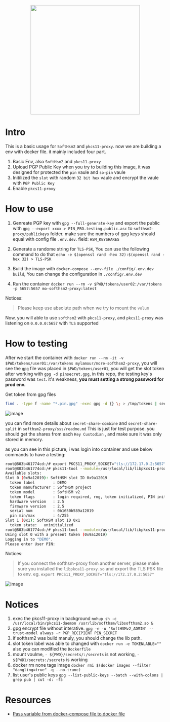 

<p align="center">
  <img src="https://user-images.githubusercontent.com/12653147/99629727-75269300-2a73-11eb-8dce-16550c9ee1ce.png"  width=345/>
</p>



# Intro

This is a basic usage for `SoftHsm2` and `pkcs11-proxy`. now we are building a env with docker file. it mainly included four part.
1. Basic Env, also `SoftHsm2` and `pkcs11-proxy` 
2. Upload PGP Public Key when you try to building this image, it was designed for protected the `pin` vaule and `so-pin` vaule
3. Initilized the `slot` with random `32 bit hex` vaule and encrypt the vaule with `PGP Public Key`
4. Enable `pkcs11-proxy`


# How to use

1. Genreate PGP key with `gpg --full-generate-key` and export the public with `gpg --export xxxx > PIN_PRO.testing.public.asc` to `softhsm2-proxy/publickeys` folder.   make sure the numbers of gpg keys should equal with config file `.env.dev`. field: `HSM_KEYSHARES`

2. Generate a randome string for `TLS-PSK`,  You can use the following command to do that `echo -e $(openssl rand -hex 32):$(openssl rand -hex 32) > TLS-PSK`

3. Build the image with `docker-compose --env-file ./config/.env.dev build`, You can change the configuration in `./config/.env.dev`

4. Run the container `docker run --rm -v $PWD/tokens/user02:/var/tokens -p 5657:5657 mo-softhsm2-proxy:latest`

Notices:
>  Please keep use absolute path when we try to mount the `volum`

Now, you will able to use `softhsm2` with `pkcs11-proxy`, and `pkcs11-proxy` was listening on `0.0.0.0:5657` with `TLS` supported

# How to testing

After we start the container with `docker run --rm -it -v $PWD/tokens/user01:/var/tokens mylamour/more-softhsm2-proxy`, you will see the `gpg` file was placed in `$PWD/tokens/user01`, you will get the slot token after working with `gpg -d pinsecret.gpg`, in this repo, the testing key's password was `test`. it's weakness, **you must setting a strong password for prod env.**

Get token from gpg files 
```bash
find . -type f -name "*.pin.gpg" -exec gpg -d {} \; > /tmp/tokens | secret-share-combine 
```

![image](https://user-images.githubusercontent.com/12653147/100181707-da680180-2f15-11eb-8978-fd768375360f.png)


you can find more details about `secret-share-combine` and `secret-share-split` in `softhsm2-proxy/sss/readme.md`
This is just for test purpose. you should get the shares from each `Key Custodian` , and make sure it was only stored in memory.

as you can see in this picture, i was login into container and use below commands to have a testing:
```bash
root@803b461774cd:/# export PKCS11_PROXY_SOCKET="tls://172.17.0.2:5657"
root@803b461774cd:/# pkcs11-tool --module=/usr/local/lib/libpkcs11-proxy.so -L
Available slots:
Slot 0 (0x9a12019): SoftHSM slot ID 0x9a12019
  token label        : DEMO
  token manufacturer : SoftHSM project
  token model        : SoftHSM v2
  token flags        : login required, rng, token initialized, PIN initialized, other flags=0x20
  hardware version   : 2.5
  firmware version   : 2.5
  serial num         : 0b1650b589a12019
  pin min/max        : 4/255
Slot 1 (0x1): SoftHSM slot ID 0x1
  token state:   uninitialized
root@803b461774cd:/# pkcs11-tool --module=/usr/local/lib/libpkcs11-proxy.so -O -l
Using slot 0 with a present token (0x9a12019)
Logging in to "DEMO".
Please enter User PIN:
```

Notices:
> If you connect the softhsm-proxy from another server, please make sure you installed the `libpkca11-proxy.so` and export the TLS PSK file to env. eg. `export PKCS11_PROXY_SOCKET="tls://172.17.0.2:5657"`

![image](https://user-images.githubusercontent.com/12653147/99552255-c1cc8880-29f7-11eb-8bb3-d44c88926be8.png)



# Notices

1. exec the pkcs11-proxy in background
`nohup sh -c /usr/local/bin/pkcs11-daemon /usr/lib/softhsm/libsofthsm2.so &`
2. gpg encrypt file without interative.
    `gpg -e -u 'SoftHSMv2_ADMIN' --trust-model always -r PGP_RECIPIENT PIN_SECRET`
3. if softhsm2 was build manuly, you should change the lib path.
4. slot token label was able to changed with `docker run -e TOKENLABLE=""` also you can modified the `Dockerfile`
5. mount voulme,  `- ${PWD}/secrets/:/secrets` is not working, `- ${PWD}/secrets:/secrets` is working
6. docker rm none tags image `docker rmi $(docker images --filter "dangling=true" -q --no-trunc)`
7. list user's public keys `gpg --list-public-keys --batch --with-colons | grep pub | cut -d: -f5`

# Resources
* [Pass variable from docker-compose file to docker file](https://github.com/docker/compose/issues/5600)
